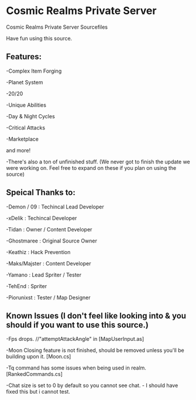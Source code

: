 # Cosmic Realms Private Server
Cosmic Realms Private Server Sourcefiles

Have fun using this source.

Features: 
------------------------------------------		

-Complex Item Forging

-Planet System

-20/20

-Unique Abilities

-Day & Night Cycles

-Critical Attacks

-Marketplace

and more!

-There's also a ton of unfinished stuff. 
(We never got to finish the update we were working on.
Feel free to expand on these if you plan on using the source)

Speical Thanks to:
------------------------------------------		

-Demon / 09 : Techincal Lead Developer

-xDelik : Techincal Developer

-Tidan : Owner / Content Developer

-Ghostmaree : Original Source Owner

-Keathiz : Hack Prevention

-Maks/Majster : Content Developer

-Yamano : Lead Spriter / Tester

-TehEnd : Spriter

-Piorunixst : Tester / Map Designer

Known Issues (I don't feel like looking into & you should if you want to use this source.)
--------

-Fps drops. //"attemptAttackAngle" in [MapUserInput.as]

-Moon Closing feature is not finished, should be removed unless you'll be building upon it. [Moon.cs]

-Tq command has some issues when being used in realm. [RankedCommands.cs]

-Chat size is set to 0 by default so you cannot see chat. - I should have fixed this but i cannot test.
